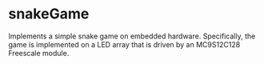 # snakeGame
Implements a simple snake game on embedded hardware. Specifically, the game is implemented on a LED array that is driven by an MC9S12C128 Freescale module.
